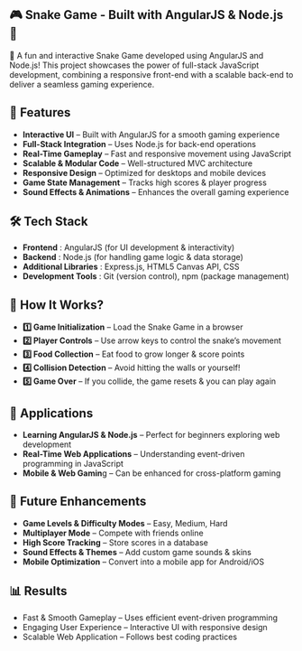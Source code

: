 ## 🎮 Snake Game - Built with AngularJS & Node.js 🐍

🚀 A fun and interactive Snake Game developed using AngularJS and Node.js! This project showcases the power of full-stack JavaScript development, combining a responsive front-end with a scalable back-end to deliver a seamless gaming experience.

## 🌟 Features
- **Interactive UI** – Built with AngularJS for a smooth gaming experience
- **Full-Stack Integration** – Uses Node.js for back-end operations
- **Real-Time Gameplay** – Fast and responsive movement using JavaScript
- **Scalable & Modular Code** – Well-structured MVC architecture
- **Responsive Design** – Optimized for desktops and mobile devices
- **Game State Management** – Tracks high scores & player progress
- **Sound Effects & Animations** – Enhances the overall gaming experience

## 🛠️ Tech Stack
- **Frontend** : AngularJS (for UI development & interactivity)
- **Backend** : Node.js (for handling game logic & data storage)
- **Additional Libraries** : Express.js, HTML5 Canvas API, CSS
- **Development Tools** : Git (version control), npm (package management)

## 🎯 How It Works?
- **1️⃣ Game Initialization** – Load the Snake Game in a browser
- **2️⃣ Player Controls** – Use arrow keys to control the snake’s movement
- **3️⃣ Food Collection** – Eat food to grow longer & score points
- **4️⃣ Collision Detection** – Avoid hitting the walls or yourself!
- **5️⃣ Game Over** – If you collide, the game resets & you can play again

## 📌 Applications
- **Learning AngularJS & Node.js** – Perfect for beginners exploring web development
- **Real-Time Web Applications** – Understanding event-driven programming in JavaScript
- **Mobile & Web Gamin**g – Can be enhanced for cross-platform gaming

## 🚀 Future Enhancements
- **Game Levels & Difficulty Modes** – Easy, Medium, Hard
- **Multiplayer Mode** – Compete with friends online
- **High Score Tracking** – Store scores in a database
- **Sound Effects & Themes** – Add custom game sounds & skins
- **Mobile Optimization** – Convert into a mobile app for Android/iOS

## 📊 Results
- Fast & Smooth Gameplay – Uses efficient event-driven programming
- Engaging User Experience – Interactive UI with responsive design
- Scalable Web Application – Follows best coding practices
